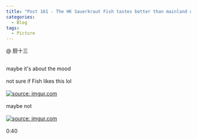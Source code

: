 ```yaml
---
title: "Post 161 - The HK Sauerkraut Fish tastes better than mainland one"
categories:
  - Blog
tags:
  - Picture
---
```


@ 厨十三

<br/>
maybe it's about the mood
<br/>
<br/>
not sure if Fish likes this lol
<br/>
<br/>
<a href="https://imgur.com/44gFGKW"><img src="https://i.imgur.com/44gFGKW.jpg" title="source: imgur.com" /></a>
<br/>
<br/>
maybe not

<br/>
<br/>
<a href="https://imgur.com/rCCyJlu"><img src="https://i.imgur.com/rCCyJlu.jpg" title="source: imgur.com" /></a>
<br/>
<br/>
0:40
<br/>
<script src="https://utteranc.es/client.js"
        repo="serendipityinlife/serendipityinlife.github.io"
        issue-term="pathname"
        theme="github-light"
        crossorigin="anonymous"
        async>
</script>

